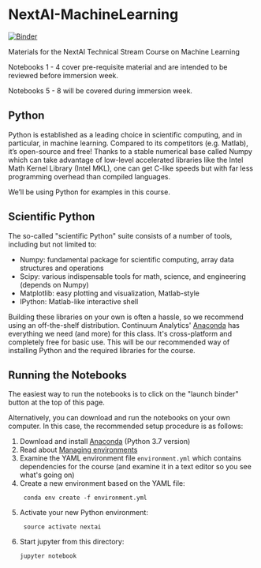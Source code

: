 # NextAI-MachineLearning

[![Binder](https://mybinder.org/badge.svg)](https://mybinder.org/v2/gh/NEXTCanada/NextAI-MachineLearning/master)

Materials for the NextAI Technical Stream Course on Machine Learning

Notebooks 1 - 4 cover pre-requisite material and are intended to be reviewed
before immersion week.

Notebooks 5 - 8 will be covered during immersion week.

## Python

Python is established as a leading choice in scientific computing, and in
particular, in machine learning. Compared to its competitors (e.g. Matlab), it’s
open-source and free! Thanks to a stable numerical base called Numpy which can
take advantage of low-level accelerated libraries like the Intel Math Kernel
Library (Intel MKL), one can get C-like speeds but with far less programming
overhead than compiled languages.

We’ll be using Python for examples in this course.

## Scientific Python

The so-called "scientific Python" suite consists of a number of tools, including
but not limited to:

* Numpy: fundamental package for scientific computing, array data structures and
  operations
* Scipy: various indispensable tools for math, science, and engineering (depends
  on Numpy)
* Matplotlib: easy plotting and visualization, Matlab-style
* IPython: Matlab-like interactive shell

Building these libraries on your own is often a hassle, so we recommend using an
off-the-shelf distribution. Continuum Analytics' [Anaconda] has everything we
need (and more) for this class. It's cross-platform and completely free for
basic use. This will be our recommended way of installing Python and the
required libraries for the course.

## Running the Notebooks

The easiest way to run the notebooks is to click on the "launch binder" button at the top of this page.

Alternatively, you can download and run the notebooks on your own computer. In this case, the recommended setup procedure is as follows:

1. Download and install [Anaconda] (Python 3.7 version)
2. Read about
   [Managing environments](http://conda.pydata.org/docs/using/envs.html)
3. Examine the YAML environment file `environment.yml` which contains
   dependencies for the course (and examine it in a text editor so you see
   what's going on)
4. Create a new environment based on the YAML file:
   ```
    conda env create -f environment.yml
    ```
5. Activate your new Python environment:
   ```
    source activate nextai
    ```
6. Start jupyter from this directory:
   ```
   jupyter notebook
   ```

[Anaconda]: https://docs.continuum.io/anaconda/
